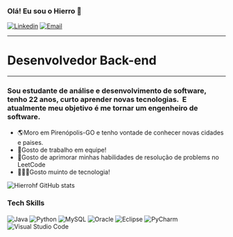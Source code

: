 ### Olá! Eu sou o Hierro 👋

[![Linkedin](https://img.shields.io/badge/LinkedIn-0077B5?style=for-the-badge&logo=linkedin&logoColor=white)](https://linkedin.com/in/hierrofigueiredo)
[![Email](https://img.shields.io/badge/Gmail-D14836?style=for-the-badge&logo=gmail&logoColor=white)](mailto:hierrofigueiredo2@gmail.com)
<hr>

<h1>Desenvolvedor Back-end</h1>
<hr>

<h3>Sou estudante de análise e desenvolvimento de software, tenho 22 anos, curto aprender novas tecnologias. 
E atualmente meu objetivo é me tornar um engenheiro de software. </h3>

<ul>
  <li>🌎Moro em Pirenópolis-GO e tenho vontade de conhecer novas cidades e paises.</li>
  <li>🤝Gosto de trabalho em equipe!</li>
  <li>🧩Gosto de aprimorar minhas habilidades de resolução de problems no LeetCode</li>
  <li>🧑🏽‍💻Gosto muinto de tecnologia!</li>
  
</ul>

![Hierrohf GitHub stats](https://github-readme-stats.vercel.app/api?username=Hierrohf&show_icons=true&theme=radical)

### Tech Skills
 
   <div style="display: inline_block">
  <img align="center" alt="Java" src="https://img.shields.io/badge/Java-ED8B00?style=for-the-badge&logo=openjdk&logoColor=white" />
  <img align="center" alt="Python" src="https://img.shields.io/badge/Python-3776AB?style=for-the-badge&logo=python&logoColor=white" />
  <img align="center" alt="MySQL" src="https://img.shields.io/badge/MySQL-00000F?style=for-the-badge&logo=mysql&logoColor=white" />
  <img align="center" alt="Oracle" src="https://img.shields.io/badge/Oracle-F80000?style=for-the-badge&logo=oracle&logoColor=black" />
     
  <img align="center" alt="Eclipse" src="https://img.shields.io/badge/Eclipse-2C2255?style=for-the-badge&logo=eclipse&logoColor=white" />
  <img align="center" alt="PyCharm" src="https://img.shields.io/badge/PyCharm-000000.svg?&style=for-the-badge&logo=PyCharm&logoColor=white" />
  <img align="center" alt="Visual Studio Code" src="https://img.shields.io/badge/Visual_Studio_Code-0078D4?style=for-the-badge&logo=visual%20studio%20code&logoColor=white" />
</div><br/>
